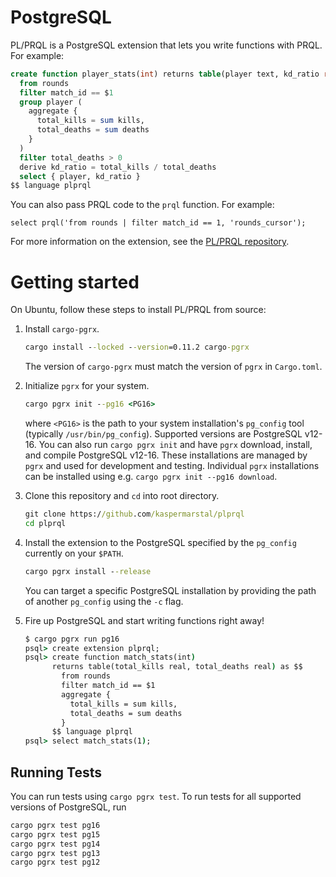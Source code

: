# PostgreSQL

PL/PRQL is a PostgreSQL extension that lets you write functions with PRQL. For example:

```sql
create function player_stats(int) returns table(player text, kd_ratio real) as $$
  from rounds
  filter match_id == $1
  group player (
    aggregate {
      total_kills = sum kills,
      total_deaths = sum deaths
    }
  )
  filter total_deaths > 0
  derive kd_ratio = total_kills / total_deaths
  select { player, kd_ratio }
$$ language plprql

```

You can also pass PRQL code to the `prql` function. For example:
 
 ```
 select prql('from rounds | filter match_id == 1, 'rounds_cursor');
 ```

For more information on the extension, see the [PL/PRQL repository](https://github.com/kaspermarstal/plprql). 

# Getting started
On Ubuntu, follow these steps to install PL/PRQL from source:

1. Install `cargo-pgrx`.

    ```cmd
    cargo install --locked --version=0.11.2 cargo-pgrx
    ```

    The version of `cargo-pgrx` must match the version of `pgrx` in `Cargo.toml`. 

2. Initialize `pgrx` for your system.
   ```cmd
   cargo pgrx init --pg16 <PG16>
   ```
   where `<PG16>` is the path to your system installation's `pg_config` tool (typically `/usr/bin/pg_config`). Supported versions are PostgreSQL v12-16. You can also run `cargo pgrx init` and have `pgrx` download, install, and compile PostgreSQL v12-16. These installations are managed by `pgrx` and used for development and testing. Individual `pgrx` installations can be installed using e.g. `cargo pgrx init --pg16 download`. 

3. Clone this repository and `cd` into root directory.

    ```cmd
    git clone https://github.com/kaspermarstal/plprql
    cd plprql
    ```
   
4. Install the extension to the PostgreSQL specified by
   the `pg_config` currently on your `$PATH`.
   ```cmd
   cargo pgrx install --release
   ```
   You can target a specific PostgreSQL installation by providing the path of another `pg_config` using the `-c` flag.
   
5. Fire up PostgreSQL and start writing functions right away!
   ```cmd
   $ cargo pgrx run pg16
   psql> create extension plprql;
   psql> create function match_stats(int) 
         returns table(total_kills real, total_deaths real) as $$
           from rounds
           filter match_id == $1
           aggregate {
             total_kills = sum kills,
             total_deaths = sum deaths
           }
         $$ language plprql
   psql> select match_stats(1);
   ```

## Running Tests 
You can run tests using `cargo pgrx test`. To run tests for all supported versions of PostgreSQL, run

```cmd
cargo pgrx test pg16
cargo pgrx test pg15
cargo pgrx test pg14
cargo pgrx test pg13
cargo pgrx test pg12
```

